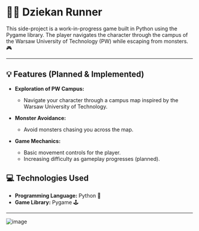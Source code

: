 # 🏃‍♂️ Dziekan Runner

This side-project is a work-in-progress game built in Python using the Pygame library. The player navigates the character through the campus of the Warsaw University of Technology (PW) while escaping from monsters. 🎮

---

## 💡 Features (Planned & Implemented)

- **Exploration of PW Campus:**
  - Navigate your character through a campus map inspired by the Warsaw University of Technology.
  
- **Monster Avoidance:**
  - Avoid monsters chasing you across the map.

- **Game Mechanics:**
  - Basic movement controls for the player.
  - Increasing difficulty as gameplay progresses (planned).

## 💻 Technologies Used

- **Programming Language:** Python 🐍
- **Game Library:** Pygame 🕹️

---
![image](https://github.com/user-attachments/assets/30198b50-9c18-49a3-aa41-dc4dbfa1b07f)

